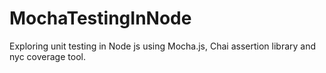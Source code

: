 # MochaTestingInNode
Exploring unit testing in Node js using Mocha.js, Chai assertion library and nyc coverage tool.
